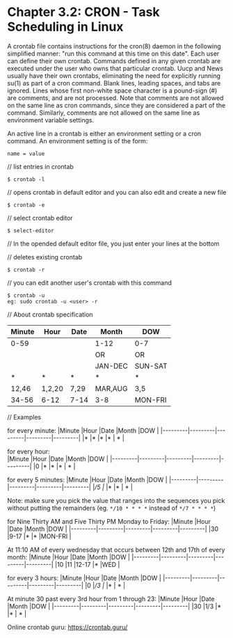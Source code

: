 # **Chapter 3.2: CRON - Task Scheduling in Linux**

A crontab file contains instructions for the cron(8) daemon in the following simplified manner: "run this command at this time on this date". Each user can define their own crontab. Commands defined in any given crontab are executed under the user who owns that particular crontab. Uucp and News usually have their own crontabs, eliminating the need for explicitly running su(1) as part of a cron command.
Blank lines, leading spaces, and tabs are ignored. Lines whose first non-white space character is a pound-sign (#) are comments, and are not processed. Note that comments are not allowed on the same line as cron commands, since they are considered a part of the command. Similarly, comments are not allowed on the same line as environment variable settings.

An active line in a crontab is either an environment setting or a cron command. An environment setting is of the form:

    name = value

// list entries in crontab

    $ crontab -l

// opens crontab in default editor and you can also edit and create a new file

    $ crontab -e

// select crontab editor

    $ select-editor

// In the opended default editor file, you just enter your lines at the bottom

// deletes existing crontab

    $ crontab -r

// you can edit another user's crontab with this command 

    $ crontab -u
    eg: sudo crontab -u <user> -r

// About crontab specification

|Minute   |Hour     |Date     |Month    |DOW      |
|---------|---------|---------|---------|---------|
|0-59     |         |         |  1-12   |0-7      |
|         |         |         |   OR    |   OR      |
|         |         |         | JAN-DEC |     SUN-SAT    |
|*        |*        |*        |*        |    *     |
|   12,46      |  1,2,20       |  7,29       |    MAR,AUG     |     3,5    |
|34-56|6-12|7-14|3-8|MON-FRI|

// Examples

for every minute:
|Minute   |Hour     |Date     |Month    |DOW      |
|---------|---------|---------|---------|---------|
|*        |*        |*        |*        |    *    |

for every hour:    
|Minute   |Hour     |Date     |Month    |DOW      |
|---------|---------|---------|---------|---------|
|0        |*        |*        |*        |    *    |

for every 5 minutes:
|Minute   |Hour     |Date     |Month    |DOW      |
|---------|---------|---------|---------|---------|
|*/5      |*        |*        |*        |    *    |
  
Note: make sure you pick the value that ranges into the sequences you pick without putting the remainders (eg. `*/10 * * * *` instead of `*/7 * * * *`)

for Nine Thirty AM and Five Thirty PM Monday to Friday:
|Minute   |Hour     |Date     |Month    |DOW      |
|---------|---------|---------|---------|---------|
|30       |9-17     |*        |*        |MON-FRI  |

At 11:10 AM of every wednesday that occurs between 12th and 17th of every month:
|Minute   |Hour     |Date     |Month    |DOW      |
|---------|---------|---------|---------|---------|
|10       |11       |12-17    |*        |WED      |

for every 3 hours:
|Minute   |Hour     |Date     |Month    |DOW      |
|---------|---------|---------|---------|---------|
|0        |*/3        |*        |*        |    *    |

At minute 30 past every 3rd hour from 1 through 23: 
|Minute   |Hour     |Date     |Month    |DOW      |
|---------|---------|---------|---------|---------|
|30        |1/3        |*        |*        |    *    |

Online crontab guru: https://crontab.guru/



